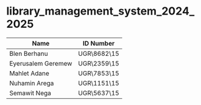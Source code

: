 # library_management_system_2024_2025

| Name| ID Number|
| --- | --- |
| Blen Berhanu | UGR\8682\15 |
| Eyerusalem Geremew| UGR\2359\15| 
| Mahlet Adane| UGR\7853\15|
| Nuhamin Arega| UGR\1151\15|
| Semawit Nega| UGR\5637\15|

